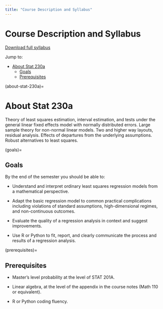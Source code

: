 ```yaml
---
title: "Course Description and Syllabus"
---
```


# Course Description and Syllabus

<p><a href="files/syllabus.pdf" target="_blank">Download full syllabus</a><br></p>


Jump to:

- [About Stat 230a](#about-stat-230a)
  - [Goals](#goals)
  - [Prerequisites](#prerequisites)


(about-stat-230a)=
# About Stat 230a

Theory of least squares estimation, interval estimation, and tests under the general linear fixed effects model with normally distributed errors. Large sample theory for non-normal linear models. Two and higher way layouts, residual analysis. Effects of departures from the underlying assumptions. Robust alternatives to least squares. 


(goals)=
## Goals

By the end of the semester you should be able to:

- Understand and interpret ordinary least squares regression models from a mathematical perspective.

- Adapt the basic regression model to common practical complications including violations of standard assumptions, high-dimensional regimes, and non-continuous outcomes.

- Evaluate the quality of a regression analysis in context and suggest improvements.

- Use R or Python to fit, report, and clearly communicate the process and results of a regression
analysis.

(prerequisites)=
## Prerequisites

- Master’s level probability at the level of STAT 201A.

- Linear algebra, at the level of the appendix in the course notes (Math 110 or equivalent).

- R or Python coding fluency.


